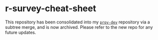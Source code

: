 # r-survey-cheat-sheet
This repository has been consolidated into my [`prov-dev`](https://github.com/davidjbarney/prof-dev) repository via a subtree merge, and is now archived. Please refer to the new repo for any future updates. 
